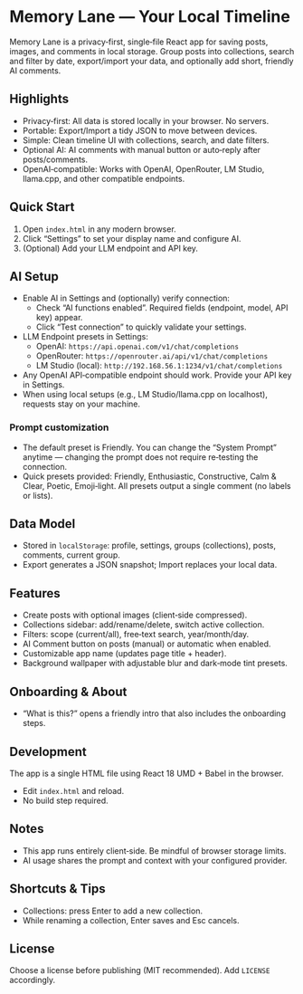 # Memory Lane — Your Local Timeline

Memory Lane is a privacy‑first, single‑file React app for saving posts, images, and comments in local storage. Group posts into collections, search and filter by date, export/import your data, and optionally add short, friendly AI comments.

## Highlights

- Privacy‑first: All data is stored locally in your browser. No servers.
- Portable: Export/Import a tidy JSON to move between devices.
- Simple: Clean timeline UI with collections, search, and date filters.
- Optional AI: AI comments with manual button or auto‑reply after posts/comments.
- OpenAI‑compatible: Works with OpenAI, OpenRouter, LM Studio, llama.cpp, and other compatible endpoints.

## Quick Start

1. Open `index.html` in any modern browser.
2. Click “Settings” to set your display name and configure AI.
3. (Optional) Add your LLM endpoint and API key.

## AI Setup

- Enable AI in Settings and (optionally) verify connection:
  - Check “AI functions enabled”. Required fields (endpoint, model, API key) appear.
  - Click “Test connection” to quickly validate your settings.
- LLM Endpoint presets in Settings:
  - OpenAI: `https://api.openai.com/v1/chat/completions`
  - OpenRouter: `https://openrouter.ai/api/v1/chat/completions`
  - LM Studio (local): `http://192.168.56.1:1234/v1/chat/completions`
- Any OpenAI API‑compatible endpoint should work. Provide your API key in Settings.
- When using local setups (e.g., LM Studio/llama.cpp on localhost), requests stay on your machine.

### Prompt customization

- The default preset is Friendly. You can change the “System Prompt” anytime — changing the prompt does not require re‑testing the connection.
- Quick presets provided: Friendly, Enthusiastic, Constructive, Calm & Clear, Poetic, Emoji‑light. All presets output a single comment (no labels or lists).

## Data Model

- Stored in `localStorage`: profile, settings, groups (collections), posts, comments, current group.
- Export generates a JSON snapshot; Import replaces your local data.

## Features

- Create posts with optional images (client‑side compressed).
- Collections sidebar: add/rename/delete, switch active collection.
- Filters: scope (current/all), free‑text search, year/month/day.
- AI Comment button on posts (manual) or automatic when enabled.
- Customizable app name (updates page title + header).
- Background wallpaper with adjustable blur and dark‑mode tint presets.

## Onboarding & About

- “What is this?” opens a friendly intro that also includes the onboarding steps.

## Development

The app is a single HTML file using React 18 UMD + Babel in the browser.

- Edit `index.html` and reload.
- No build step required.

## Notes

- This app runs entirely client‑side. Be mindful of browser storage limits.
- AI usage shares the prompt and context with your configured provider.

## Shortcuts & Tips

- Collections: press Enter to add a new collection.
- While renaming a collection, Enter saves and Esc cancels.

## License

Choose a license before publishing (MIT recommended). Add `LICENSE` accordingly.
